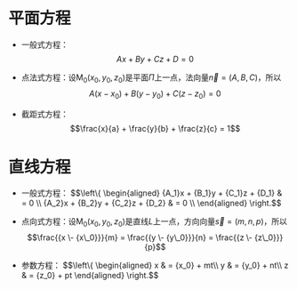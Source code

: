 # 平面方程

* 一般式方程：
	$$Ax + By + Cz + D = 0$$
	
* 点法式方程：设${{\text{M}}_0}\left( {{x_0},{y_0},{z_0}} \right)$是平面$\Pi$上一点，法向量$\vec n = \left( {A,B,C} \right)$，所以
	$$A\left( {x - {x_0}} \right) + B\left( {y - {y_0}} \right) + C\left( {z - {z_0}} \right) = 0$$

* 截距式方程：
	$$\frac{x}{a} + \frac{y}{b} + \frac{z}{c} = 1$$
	
	
	
# 直线方程

* 一般式方程：
	$$\left\\{ \begin{aligned}
	  {A\_1}x \+ {B\_1}y \+ {C\_1}z \+ {D\_1} &  = 0 \\\\ 
	  {A\_2}x \+ {B\_2}y \+ {C\_2}z \+ {D\_2} &  = 0 \\\\ 
	\end{aligned}  \right\.$$

* 点向式方程：设${{\text{M}}_0}\left( {{x_0},{y_0},{z_0}} \right)$是直线$L$上一点，方向向量$\vec s = \left( {m,n,p} \right)$，所以
	$$\frac{{x \- {x\_0}}}{m} = \frac{{y \- {y\_0}}}{n} = \frac{{z \- {z\_0}}}{p}$$

* 参数方程：
	$$\left\\{ \begin{aligned}
	x &  = {x\_0} \+ mt\\\\
	y &  = {y\_0} \+ nt\\\\
	z &  = {z\_0} \+ pt
	\end{aligned}  \right\.$$

















